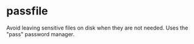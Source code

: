 # passfile
Avoid leaving sensitive files on disk when they are not needed. Uses the "pass" password manager.
